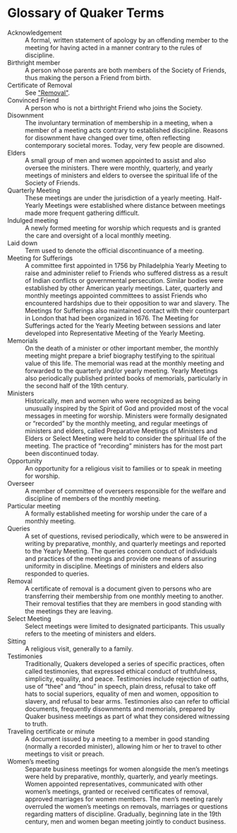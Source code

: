 # Glossary of Quaker Terms
<dl>
<dt id="Acknowledgement">Acknowledgement</dt>
<dd>A formal, written statement of apology by an offending member to the meeting for having acted in a manner contrary to the rules of discipline.</dd>

<dt id="Birthright-member">Birthright member</dt>
<dd>A person whose parents are both members of the Society of Friends, thus making the person a Friend from birth.</dd>

<dt id="Certificate-of-Removal">Certificate of Removal</dt>
  <dd>See <a href=#Removal">"Removal"</a>.</dd>

<dt id="Convinced-Friend">Convinced Friend</dt>
<dd>A person who is not a birthright Friend who joins the Society. </dd>

<dt id="Disownment">Disownment</dt>
<dd>The involuntary termination of membership in a meeting, when a member of a meeting acts contrary to established discipline.  Reasons for disownment have changed over time, often reflecting contemporary societal mores.  Today, very few people are disowned. </dd>

<dt id="Elders">Elders</dt>
<dd>A small group of men and women appointed to assist and also oversee the ministers.  There were monthly, quarterly, and yearly meetings of ministers and elders to oversee the spiritual life of the Society of Friends.</dd>

<dt id="Quarterly-Meeting">Quarterly Meeting</dt>
<dd>These meetings are under the jurisdiction of a yearly meeting.  Half-Yearly Meetings were established where distance between meetings made more frequent gathering difficult.</dd>

<dt id="Indulged-meeting">Indulged meeting</dt>
<dd>A newly formed meeting for worship which requests and is granted the care and oversight of a local monthly meeting.</dd>

<dt id="Laid-down">Laid down</dt>
<dd>Term used to denote the official discontinuance of a meeting.</dd>

<dt id="Meeting-for-Sufferings">Meeting for Sufferings</dt>
<dd>A committee first appointed in 1756 by Philadelphia Yearly Meeting to raise and administer relief to Friends who suffered distress as a result of Indian conflicts or governmental persecution.  Similar bodies were established by other American yearly meetings. Later, quarterly and monthly meetings appointed committees to assist Friends who encountered hardships due to their opposition to war and slavery.  The Meetings for Sufferings also maintained contact with their counterpart in London that had been organized in 1676.  The Meeting for Sufferings acted for the Yearly Meeting between sessions and later developed into Representative Meeting of the Yearly Meeting.</dd>

<dt id="Memorials">Memorials</dt>
<dd>On the death of a minister or other important member, the monthly meeting might prepare a brief biography testifying to the spiritual value of this life.  The memorial was read at the monthly meeting and forwarded to the quarterly and/or yearly meeting. Yearly Meetings also periodically published printed books of memorials, particularly in the second half of the 19th century.</dd>

<dt id="Ministers">Ministers</dt>
<dd>Historically, men and women who were recognized as being unusually inspired by the Spirit of God and provided most of the vocal messages in meeting for worship.  Ministers were formally designated or “recorded” by the monthly meeting, and regular meetings of ministers and elders, called Preparative Meetings of Ministers and Elders or Select Meeting were held to consider the spiritual life of the meeting.  The practice of “recording” ministers has for the most part been discontinued today.</dd>

<dt id="Opportunity">Opportunity</dt>
<dd>An opportunity for a religious visit to families or to speak in meeting for worship.</dd>

<dt id="Overseer">Overseer</dt>
<dd>A member of committee of overseers responsible for the welfare and discipline of members of the monthly meeting.</dd>

<dt id="Particular-meeting">Particular meeting</dt>
<dd>A formally established meeting for worship under the care of a monthly meeting.</dd>

<dt id="Queries">Queries</dt>
<dd>A set of questions, revised periodically, which were to be answered in writing by preparative, monthly, and quarterly meetings and reported to the Yearly Meeting.  The queries concern conduct of individuals and practices of the meetings and provide one means of assuring uniformity in discipline.  Meetings of ministers and elders also responded to queries.</dd>

<dt id="Removal">Removal</dt>
<dd>A certificate of removal is a document given to persons who are transferring their membership from one monthly meeting to another.  Their removal testifies that they are members in good standing with the meetings they are leaving.</dd>

<dt id="Select-Meeting">Select Meeting</dt>
<dd>Select meetings were limited to designated participants. This usually refers to the meeting of ministers and elders.</dd>

<dt id="Sitting">Sitting</dt>
<dd>A religious visit, generally to a family.</dd>

<dt id="Testimonies">Testimonies</dt>
<dd>Traditionally, Quakers developed a series of specific practices, often called testimonies, that expressed ethical conduct of truthfulness, simplicity, equality, and peace.  Testimonies include rejection of oaths, use of “thee” and “thou” in speech, plain dress, refusal to take off hats to social superiors, equality of men and women, opposition to slavery, and refusal to bear arms.  Testimonies also can refer to official documents, frequently disownments and memorials, prepared by Quaker business meetings as part of what they considered witnessing to truth.</dd>

<dt id="Traveling-certificate-or-minute">Traveling certificate or minute</dt>
<dd>A document issued by a meeting to a member in good standing (normally a recorded minister), allowing him or her to travel to other meetings to visit or preach. </dd>

<dt id="Womens-meeting">Women’s meeting</dt>
<dd>Separate business meetings for women alongside the men’s meetings were held by preparative, monthly, quarterly, and yearly meetings.  Women appointed representatives, communicated with other women’s meetings, granted or received certificates of removal, approved marriages for women members.  The men’s meeting rarely overruled the women’s meetings on removals, marriages or questions regarding matters of discipline.  Gradually, beginning late in the 19th century, men and women began meeting jointly to conduct business.</dd>
  </dl>
